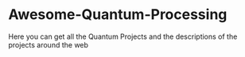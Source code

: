 # Awesome-Quantum-Processing
Here you can get all the Quantum Projects and the descriptions of the projects around the web
